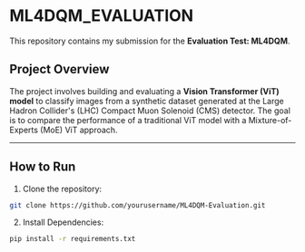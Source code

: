 # ML4DQM_EVALUATION

This repository contains my submission for the **Evaluation Test: ML4DQM**.

## Project Overview
The project involves building and evaluating a **Vision Transformer (ViT) model** to classify images from a synthetic dataset generated at the Large Hadron Collider's (LHC) Compact Muon Solenoid (CMS) detector. The goal is to compare the performance of a traditional ViT model with a Mixture-of-Experts (MoE) ViT approach.

---

## How to Run
1. Clone the repository:
```bash
git clone https://github.com/yourusername/ML4DQM-Evaluation.git
```
2. Install Dependencies:
```bash
pip install -r requirements.txt
```
